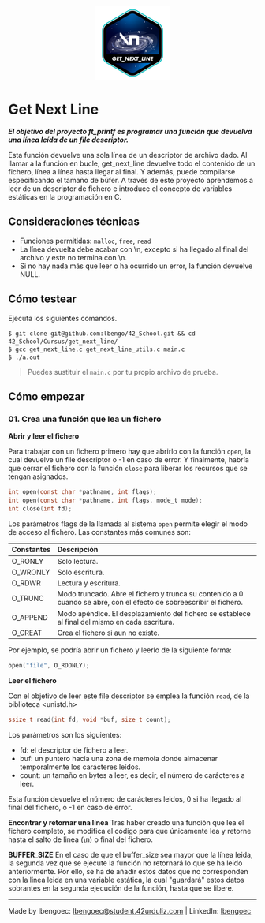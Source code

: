 <p align="center">
  <img src="https://github.com/lbengo/42_School/blob/main/42_badges/get_next_linee.png" alt="get_next_line 42 project badge"/>
</p>

# Get Next Line

***El objetivo del proyecto ft_printf es programar una función que devuelva una línea leída de un file descriptor.***

Esta función devuelve una sola línea de un descriptor de archivo dado. Al llamar a la función en bucle, get_next_line devuelve todo el contenido de un fichero, línea a línea hasta llegar al final. Y además, puede compilarse especificando el tamaño de búfer. A través de este proyecto aprendemos a leer de un descriptor de fichero e introduce el concepto de variables estáticas en la programación en C.

## Consideraciones técnicas
- Funciones permitidas: `malloc`, `free`, `read`
- La línea devuelta debe acabar con \n, excepto si ha llegado al final del archivo y este no termina con \n.
- Si no hay nada más que leer o ha ocurrido un error, la función devuelve NULL.

## Cómo testear
Ejecuta los siguientes comandos.
```shell
$ git clone git@github.com:lbengo/42_School.git && cd 42_School/Cursus/get_next_line/
$ gcc get_next_line.c get_next_line_utils.c main.c
$ ./a.out
```
> Puedes sustituir el `main.c` por tu propio archivo de prueba.

## Cómo empezar

### 01. Crea una función que lea un fichero

**Abrir y leer el fichero**

Para trabajar con un fichero primero hay que abrirlo con la función `open`, la cual devuelve un file descriptor o -1 en caso de error. Y finalmente, habría que cerrar el fichero con la función `close` para liberar los recursos que se tengan asignados.

```c
int open(const char *pathname, int flags);
int open(const char *pathname, int flags, mode_t mode);
int close(int fd);
```

Los parámetros flags de la llamada al sistema `open` permite elegir el modo de acceso al fichero. Las constantes más comunes son:

<table>
  <thead>
    <tr>
      <th align="left">Constantes</th>
      <th align="left">Descripción</th>
    </tr>
  </thead>
  <tbody>
    <tr>
      <td align="left">O_RONLY</td>
      <td align="left">Solo lectura.</td>
    </tr>
    <tr>
      <td align="left">O_WRONLY</td>
      <td align="left">Solo escritura.</td>
    </tr>
    <tr>
      <td align="left">O_RDWR</td>
      <td align="left">Lectura y escritura.</td>
    </tr>
    <tr>
      <td align="left">O_TRUNC</td>
      <td align="left">Modo truncado. Abre el fichero y trunca su contenido a 0 cuando se abre, con el efecto de sobreescribir el fichero.</td>
    </tr>
    <tr>
      <td align="left">O_APPEND</td>
      <td align="left">Modo apéndice. El desplazamiento del fichero se establece al final del mismo en cada escritura.</td>
    </tr>
    <tr>
      <td align="left">O_CREAT</td>
      <td align="left">Crea el fichero si aun no existe.</td>
    </tr>
  </tbody>
</table>

Por ejemplo, se podría abrir un fichero y leerlo de la siguiente forma:

```c
open("file", O_RDONLY);
```

**Leer el fichero**

Con el objetivo de leer este file descriptor se emplea la función `read`, de la biblioteca <unistd.h>

```c
ssize_t read(int fd, void *buf, size_t count);
```
Los parámetros son los siguientes:
- fd: el descriptor de fichero a leer.
- buf: un puntero hacia una zona de memoia donde almacenar temporalmente los carácteres leídos.
- count: un tamaño en bytes a leer, es decir, el número de carácteres a leer.

Esta función devuelve el número de carácteres leidos, 0 si ha llegado al final del fichero, o -1 en caso de error.

**Encontrar y retornar una línea**
Tras haber creado una función que lea el fichero completo, se modifica el código para que únicamente lea y retorne hasta el salto de linea (\n) o final del fichero.

**BUFFER_SIZE**
En el caso de que el buffer_size sea mayor que la línea leida, la segunda vez que se ejecute la función no retornará lo que se ha leido anteriormente. Por ello, se ha de añadir estos datos que no corresponden con la linea leida en una variable estática, la cual "guardará" estos datos sobrantes en la segunda ejecución de la función, hasta que se libere.

---
Made by lbengoec: lbengoec@student.42urduliz.com | LinkedIn: [lbengoec](https://www.linkedin.com/in/laura-bengoechea-navarro/)
